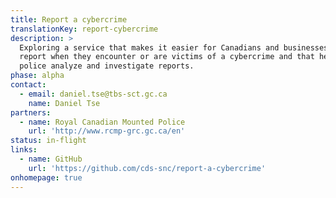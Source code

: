 ```yaml
---
title: Report a cybercrime
translationKey: report-cybercrime
description: >
  Exploring a service that makes it easier for Canadians and businesses to
  report when they encounter or are victims of a cybercrime and that helps
  police analyze and investigate reports.
phase: alpha
contact:
  - email: daniel.tse@tbs-sct.gc.ca
    name: Daniel Tse
partners:
  - name: Royal Canadian Mounted Police
    url: 'http://www.rcmp-grc.gc.ca/en'
status: in-flight
links:
  - name: GitHub
    url: 'https://github.com/cds-snc/report-a-cybercrime'
onhomepage: true
---
```



